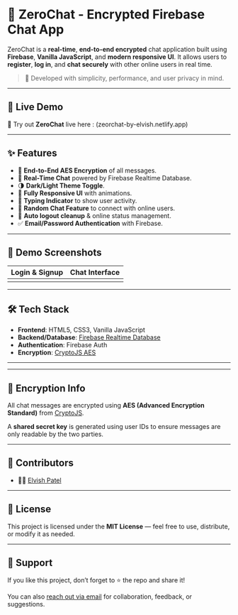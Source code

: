 # 🔐 ZeroChat - Encrypted Firebase Chat App

ZeroChat is a **real-time**, **end-to-end encrypted** chat application built using **Firebase**, **Vanilla JavaScript**, and **modern responsive UI**. It allows users to **register**, **log in**, and **chat securely** with other online users in real time.

> 🚀 Developed with simplicity, performance, and user privacy in mind.

---
## 🚀 Live Demo

🔗 Try out **ZeroChat** live here : (zeorchat-by-elvish.netlify.app)

---
## ✨ Features

- 🔐 **End-to-End AES Encryption** of all messages.
- 🧠 **Real-Time Chat** powered by Firebase Realtime Database.
- 🌗 **Dark/Light Theme Toggle**.
- 📱 **Fully Responsive UI** with animations.
- 💬 **Typing Indicator** to show user activity.
- 🎲 **Random Chat Feature** to connect with online users.
- 🔄 **Auto logout cleanup** & online status management.
- ✅ **Email/Password Authentication** with Firebase.

---

## 📸 Demo Screenshots

| Login & Signup | Chat Interface |
|----------------|----------------|
|  |

---

## 🛠️ Tech Stack

- **Frontend**: HTML5, CSS3, Vanilla JavaScript
- **Backend/Database**: [Firebase Realtime Database](https://firebase.google.com/)
- **Authentication**: Firebase Auth
- **Encryption**: [CryptoJS AES](https://cryptojs.gitbook.io/docs/)

---

 ---

## 🔐 Encryption Info

All chat messages are encrypted using **AES (Advanced Encryption Standard)** from [CryptoJS](https://cryptojs.gitbook.io/docs/).

A **shared secret key** is generated using user IDs to ensure messages are only readable by the two parties.

---

## 🤝 Contributors

- 👨‍💻 [Elvish Patel](https://github.com/elvishpatel)

---

## 📃 License

This project is licensed under the **MIT License** — feel free to use, distribute, or modify it as needed.

---

## 💌 Support

If you like this project, don’t forget to ⭐ the repo and share it!

You can also [reach out via email](mailto:elvishpatel.dev@gmail.com) for collaboration, feedback, or suggestions.

